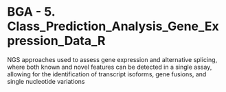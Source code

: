 # BGA - 5. Class_Prediction_Analysis_Gene_Expression_Data_R
NGS approaches used to assess gene expression and alternative splicing, where both known and novel features can be detected in a single assay, allowing for the identification of transcript isoforms, gene fusions, and single nucleotide variations
